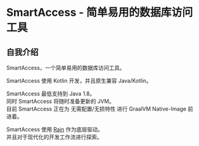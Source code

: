 # SmartAccess - 简单易用的数据库访问工具
## 自我介绍
SmartAccess，一个简单易用的数据库访问工具。  

SmartAccess 使用 Kotlin 开发，并且原生兼容 Java/Kotlin。  

SmartAccess 最低支持到 Java 1.8。  
同时 SmartAccess 将随时准备更新的 JVM。  
目前 SmartAccess 正在为 无需配置/无损特性 进行 GraalVM Native-Image 前进着。

SmartAccess 使用 [Rain](https://github.com/IceCream-QAQ/Rain) 作为底层驱动。  
并且对于现代化的开发工作流进行探索。

